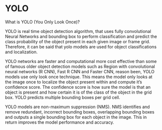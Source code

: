# YOLO

What is YOLO (You Only Look Once)?

YOLO is real time object detection algorithm, that uses fully convolutional Neural Networks and bounding box to perform classification and predict the class probability of the object present in each given image or frame grid. Therefore, it can be said that yolo models are used for object classifications and localization.



YOLO networks are faster and computational more cost effective than some of famous older object detection models such as Region with convolutional neural networks (R CNN), Fast R CNN and Faster CNN, reason been, YOLO models use only look once technique. This means the model only looks at the image once to localize the object present within and compute it’s confidence score. The confidence score is how sure the model is that an object is present and how certain it is of the class of the object in the grid box. YOLO predicts multiple bounding boxes per grid cell.


YOLO models are non-maximum suppression (NMS). 
NMS identifies and remove redundant, incorrect bounding boxes, overlapping bounding boxes and outputs a single bounding box for each object in the image. This in return improves the model performance and accuracy.

